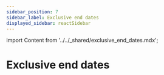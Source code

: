 ```yaml
---
sidebar_position: 7
sidebar_label: Exclusive end dates
displayed_sidebar: reactSidebar
---
```


import Content from '../../_shared/exclusive_end_dates.mdx';

# Exclusive end dates

<Content />
